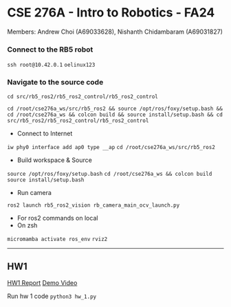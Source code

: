 # CSE 276A - Intro to Robotics - FA24
Members: Andrew Choi (A69033628), Nishanth Chidambaram (A69031827)

### Connect to the RB5 robot
``` ssh root@10.42.0.1 ```
``` oelinux123 ```

### Navigate to the source code
```cd src/rb5_ros2/rb5_ros2_control/rb5_ros2_control```

```cd /root/cse276a_ws/src/rb5_ros2 && source /opt/ros/foxy/setup.bash && cd /root/cse276a_ws && colcon build && source install/setup.bash && cd src/rb5_ros2/rb5_ros2_control/rb5_ros2_control```


- Connect to Internet

```iw phy0 interface add ap0 type __ap```
```cd /root/cse276a_ws/src/rb5_ros2```


- Build workspace & Source
  
```source /opt/ros/foxy/setup.bash```
```cd /root/cse276a_ws && colcon build```
```source install/setup.bash```


- Run camera
  
```ros2 launch rb5_ros2_vision rb_camera_main_ocv_launch.py```


- For ros2 commands on local
- On zsh
  
```micromamba activate ros_env```
```rviz2```

---
## HW1
[HW1 Report](https://docs.google.com/document/d/1tgoSK-LGrkjnmwbC2iX3vB4yHsQcUyFOQoaKGKj4cTM/edit?tab=t.0)
[Demo Video](https://youtu.be/aajG44xzSN8)

Run hw 1 code
```python3 hw_1.py```
